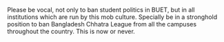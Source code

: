 Please be vocal, not only to ban student politics in BUET,  but in all institutions which are run by this mob culture. Specially be in a stronghold position to ban Bangladesh Chhatra League from all the campuses throughout the country. This is now or never. 